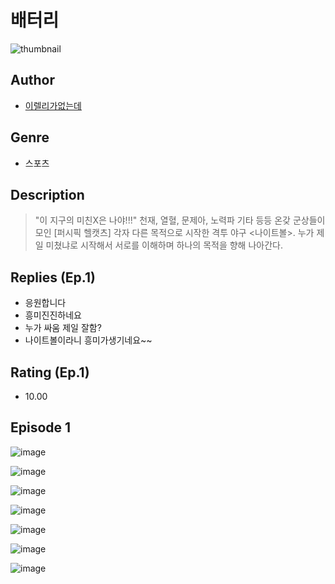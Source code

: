 # 배터리
![thumbnail](https://image-comic.pstatic.net/user_contents_data/challenge_comic/2023/05/23/299912/upload_7293125735272834657_480x623.jpeg)

## Author
- [이렐리가없는데](https://comic.naver.com/artistTitle?id=299912)

## Genre
- 스포츠

## Description
> "이 지구의 미친X은 나야!!!" 천재, 열혈, 문제아, 노력파 기타 등등 온갖 군상들이 모인 [퍼시픽 헬캣츠] 각자 다른 목적으로 시작한 격투 야구 <나이트볼>. 누가 제일 미쳤냐로 시작해서 서로를 이해하며 하나의 목적을 향해 나아간다.

## Replies (Ep.1)
- 응원합니다
- 흥미진진하네요
- 누가 싸움 제일 잘함?
- 나이트볼이라니 흥미가생기네요~~

## Rating (Ep.1)
- 10.00

## Episode 1
![image](https://image-comic.pstatic.net/user_contents_data/challenge_comic/2023/05/23/299912/upload_3544953273481454693.jpeg)

![image](https://image-comic.pstatic.net/user_contents_data/challenge_comic/2023/05/23/299912/upload_4134975367036287026.jpeg)

![image](https://image-comic.pstatic.net/user_contents_data/challenge_comic/2023/05/23/299912/upload_3919930706133148979.jpeg)

![image](https://image-comic.pstatic.net/user_contents_data/challenge_comic/2023/05/23/299912/upload_7233685037250601572.jpeg)

![image](https://image-comic.pstatic.net/user_contents_data/challenge_comic/2023/05/23/299912/upload_7077744597256266808.jpeg)

![image](https://image-comic.pstatic.net/user_contents_data/challenge_comic/2023/05/23/299912/upload_7077518072070813284.jpeg)

![image](https://image-comic.pstatic.net/user_contents_data/challenge_comic/2023/05/23/299912/upload_7161629835408925793.jpeg)

